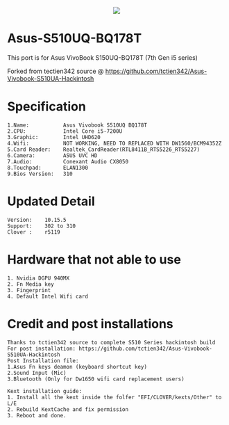 <p align="center">
<img src="https://github.com/JoK3rLeE/Asus-S510UQ-BQ178T/blob/Origin/Screenshot%202020-06-07%20at%203.49.01%20PM.png?raw=true")
    </p>


# Asus-S510UQ-BQ178T   
This port is for Asus VivoBook S150UQ-BQ178T (7th Gen i5 series) 

Forked from tectien342 source @ https://github.com/tctien342/Asus-Vivobook-S510UA-Hackintosh


# Specification

    1.Name:           Asus Vivobook S510UQ BQ178T
    2.CPU:            Intel Core i5-7200U
    3.Graphic:        Intel UHD620
    4.Wifi:           NOT WORKING, NEED TO REPLACED WITH DW1560/BCM94352Z 
    5.Card Reader:    Realtek_CardReader(RTL8411B_RTS5226_RTS5227)
    6.Camera:         ASUS UVC HD
    7.Audio:          Conexant Audio CX8050
    8.Touchpad:       ELAN1300
    9.Bios Version:   310

# Updated Detail

    Version:    10.15.5
    Support:    302 to 310
    Clover :    r5119

# Hardware that not able to use

    1. Nvidia DGPU 940MX
    2. Fn Media key 
    3. Fingerprint
    4. Default Intel Wifi card


# Credit and post installations 
    Thanks to tctien342 source to complete S510 Series hackintosh build
    For post installation: https://github.com/tctien342/Asus-Vivobook-S510UA-Hackintosh
    Post Installation file: 
    1.Asus Fn keys deamon (keyboard shortcut key)
    2.Sound Input (Mic) 
    3.Bluetooth (Only for Dw1650 wifi card replacement users)
    
    Kext installation guide: 
    1. Install all the kext inside the folfer "EFI/CLOVER/kexts/Other" to L/E 
    2. Rebuild KextCache and fix permission 
    3. Reboot and done. 
    
